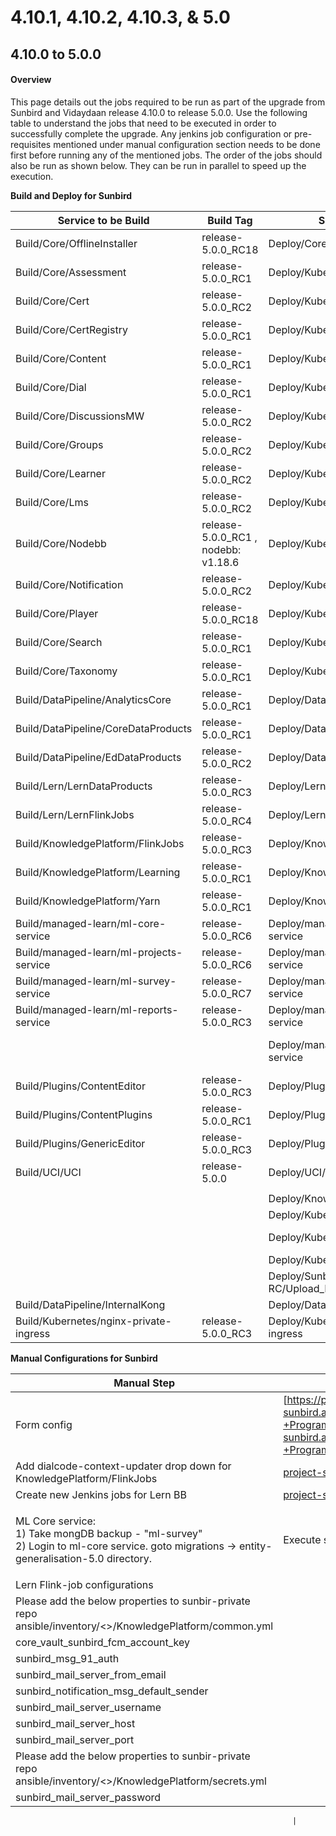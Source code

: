 # 4.10.1, 4.10.2, 4.10.3, & 5.0

## 4.10.0 to 5.0.0

#### Overview <a href="#user-content-overview" id="user-content-overview"></a>

This page details out the jobs required to be run as part of the upgrade from Sunbird and Vidaydaan release 4.10.0 to release 5.0.0. Use the following table to understand the jobs that need to be executed in order to successfully complete the upgrade. Any jenkins job configuration or pre-requisites mentioned under manual configuration section needs to be done first before running any of the mentioned jobs. The order of the jobs should also be run as shown below. They can be run in parallel to speed up the execution.

**Build and Deploy for Sunbird**

| Service to be Build                     | Build Tag                            | Service to Deploy                         | Deploy Tag                                                                | Comments                             |
| --------------------------------------- | ------------------------------------ | ----------------------------------------- | ------------------------------------------------------------------------- | ------------------------------------ |
| Build/Core/OfflineInstaller             | release-5.0.0\_RC18                  | Deploy/Core/OfflineInstaller              | release-5.0.0\_RC2                                                        |                                      |
| Build/Core/Assessment                   | release-5.0.0\_RC1                   | Deploy/Kubernetes/Assessment              | release-5.0.0\_RC2                                                        |                                      |
| Build/Core/Cert                         | release-5.0.0\_RC2                   | Deploy/Kubernetes/Cert                    | release-5.0.0\_RC2                                                        |                                      |
| Build/Core/CertRegistry                 | release-5.0.0\_RC1                   | Deploy/Kubernetes/CertRegistry            | release-5.0.0\_RC2                                                        |                                      |
| Build/Core/Content                      | release-5.0.0\_RC1                   | Deploy/Kubernetes/Content                 | release-5.0.0\_RC2                                                        |                                      |
| Build/Core/Dial                         | release-5.0.0\_RC1                   | Deploy/Kubernetes/Dial                    | release-5.0.0\_RC2                                                        |                                      |
| Build/Core/DiscussionsMW                | release-5.0.0\_RC2                   | Deploy/Kubernetes/DiscussionsMW           | release-5.0.0\_RC2                                                        |                                      |
| Build/Core/Groups                       | release-5.0.0\_RC2                   | Deploy/Kubernetes/Groups                  | release-5.0.0\_RC2                                                        |                                      |
| Build/Core/Learner                      | release-5.0.0\_RC2                   | Deploy/Kubernetes/Learner                 | release-5.0.0\_RC2                                                        |                                      |
| Build/Core/Lms                          | release-5.0.0\_RC2                   | Deploy/Kubernetes/Lms                     | release-5.0.0\_RC2                                                        |                                      |
| Build/Core/Nodebb                       | release-5.0.0\_RC1 , nodebb: v1.18.6 | Deploy/Kubernetes/Nodebb                  | release-5.0.0\_RC2                                                        |                                      |
| Build/Core/Notification                 | release-5.0.0\_RC2                   | Deploy/Kubernetes/Notification            | release-5.0.0\_RC2                                                        |                                      |
| Build/Core/Player                       | release-5.0.0\_RC18                  | Deploy/Kubernetes/Player                  | release-5.0.0\_RC2                                                        |                                      |
| Build/Core/Search                       | release-5.0.0\_RC1                   | Deploy/Kubernetes/Search                  | release-5.0.0\_RC2                                                        |                                      |
| Build/Core/Taxonomy                     | release-5.0.0\_RC1                   | Deploy/Kubernetes/Taxonomy                | release-5.0.0\_RC2                                                        |                                      |
| Build/DataPipeline/AnalyticsCore        | release-5.0.0\_RC1                   | Deploy/DataPipeline/AnalyticsCore         | release-5.0.0\_RC1                                                        |                                      |
| Build/DataPipeline/CoreDataProducts     | release-5.0.0\_RC1                   | Deploy/DataPipeline/CoreDataProducts      | release-5.0.0\_RC1                                                        |                                      |
| Build/DataPipeline/EdDataProducts       | release-5.0.0\_RC2                   | Deploy/DataPipeline/EdDataProducts        | release-5.0.0\_RC1                                                        |                                      |
| Build/Lern/LernDataProducts             | release-5.0.0\_RC3                   | Deploy/Lern/LernDataProducts              | release-5.0.0\_RC3                                                        | New Lern BB jobs                     |
| Build/Lern/LernFlinkJobs                | release-5.0.0\_RC4                   | Deploy/Lern/LernFlinkJobs                 | release-5.0.0\_RC4                                                        | New Lern BB jobs                     |
| Build/KnowledgePlatform/FlinkJobs       | release-5.0.0\_RC3                   | Deploy/KnowledgePlatform/FlinkJobs        | release-5.0.0\_RC2                                                        |                                      |
| Build/KnowledgePlatform/Learning        | release-5.0.0\_RC1                   | Deploy/KnowledgePlatform/Learning         | release-5.0.0\_RC2                                                        |                                      |
| Build/KnowledgePlatform/Yarn            | release-5.0.0\_RC1                   | Deploy/KnowledgePlatform/Yarn             | release-5.0.0\_RC2                                                        |                                      |
| Build/managed-learn/ml-core-service     | release-5.0.0\_RC6                   | Deploy/managed-learn/ml-core-service      | release-5.0.0\_RC2                                                        |                                      |
| Build/managed-learn/ml-projects-service | release-5.0.0\_RC6                   | Deploy/managed-learn/ml-projects-service  | release-5.0.0\_RC2                                                        |                                      |
| Build/managed-learn/ml-survey-service   | release-5.0.0\_RC7                   | Deploy/managed-learn/ml-survey-service    | release-5.0.0\_RC2                                                        |                                      |
| Build/managed-learn/ml-reports-service  | release-5.0.0\_RC3                   | Deploy/managed-learn/ml-reports-service   | release-5.0.0\_RC2                                                        |                                      |
|                                         |                                      | Deploy/managed-learn/ml-analytics-service | branch\_or\_tag: release-5.0.0,ml\_analytics\_version: release-5.0.0\_RC7 |                                      |
| Build/Plugins/ContentEditor             | release-5.0.0\_RC3                   | Deploy/Plugins/ContentEditor              | release-5.0.0\_RC2                                                        |                                      |
| Build/Plugins/ContentPlugins            | release-5.0.0\_RC1                   | Deploy/Plugins/ContentPlugins             | release-5.0.0\_RC2                                                        |                                      |
| Build/Plugins/GenericEditor             | release-5.0.0\_RC3                   | Deploy/Plugins/GenericEditor              | release-5.0.0\_RC2                                                        |                                      |
| Build/UCI/UCI                           | release-5.0.0                        | Deploy/UCI/UCI                            | release-5.0.0\_RC2                                                        |                                      |
|                                         |                                      |                                           |                                                                           |                                      |
|                                         |                                      | Deploy/KnowledgePlatform/KafkaSetup       | release-5.0.0\_RC2                                                        |                                      |
|                                         |                                      | Deploy/Kubernetes/Keycloak                | release-5.0.0\_RC2                                                        |                                      |
|                                         |                                      | Deploy/Kubernetes/DialUploadSchema        | release-5.0.0\_RC2                                                        | dial\_branch\_or\_tag: release-5.0.0 |
|                                         |                                      | Deploy/Kubernetes/PublicDIALSchema        | release-5.0.0\_RC2                                                        |                                      |
|                                         |                                      | Deploy/Sunbird-RC/Upload\_RC\_Schema      | release-5.0.0\_RC2                                                        |                                      |
| Build/DataPipeline/InternalKong         |                                      | Deploy/DataPipeline/InternalKong          |                                                        |                                      |
| Build/Kubernetes/nginx-private-ingress  | release-5.0.0\_RC3                   | Deploy/Kubernetes/nginx-private-ingress   | 

**Manual Configurations for Sunbird**

| Manual Step                                                                                                                                            | Instruction                                                                                                                                                                                                                  |
| ------------------------------------------------------------------------------------------------------------------------------------------------------ | ---------------------------------------------------------------------------------------------------------------------------------------------------------------------------------------------------------------------------- |
| Form config                                                                                                                                            | [https://project-sunbird.atlassian.net/wiki/spaces/MC/pages/3222962177/Form+config+-+Program+dashboard+4.10.3](https://project-sunbird.atlassian.net/wiki/spaces/MC/pages/3222962177/Form+config+-+Program+dashboard+4.10.3) |
| Add dialcode-context-updater drop down for KnowledgePlatform/FlinkJobs                                                                                 | [project-sunbird/sunbird-devops#3470](https://github.com/project-sunbird/sunbird-devops/pull/3470)                                                                                                                           |
| Create new Jenkins jobs for Lern BB                                                                                                                    | [project-sunbird/sunbird-devops#3529](https://github.com/project-sunbird/sunbird-devops/pull/3529)                                                                                                                           |
| <p>ML Core service:<br>1) Take mongDB backup - "ml-survey"<br>2) Login to ml-core service. goto migrations -> entity-generalisation-5.0 directory.</p> | Execute scripts as mentioned in the README file inside this directory.                                                                                                                                                       |
| Lern Flink-job configurations                                                                                                                          |                                                                                                                                                                                                                              |
| Please add the below properties to sunbir-private repo ansible/inventory/<>/KnowledgePlatform/common.yml                                               |                                                                                                                                                                                                                              |
| core\_vault\_sunbird\_fcm\_account\_key                                                                                                                |                                                                                                                                                                                                                              |
| sunbird\_msg\_91\_auth                                                                                                                                 |                                                                                                                                                                                                                              |
| sunbird\_mail\_server\_from\_email                                                                                                                     |                                                                                                                                                                                                                              |
| sunbird\_notification\_msg\_default\_sender                                                                                                            |                                                                                                                                                                                                                              |
| sunbird\_mail\_server\_username                                                                                                                        |                                                                                                                                                                                                                              |
| sunbird\_mail\_server\_host                                                                                                                            |                                                                                                                                                                                                                              |
| sunbird\_mail\_server\_port                                                                                                                            |                                                                                                                                                                                                                              |
| Please add the below properties to sunbir-private repo ansible/inventory/<>/KnowledgePlatform/secrets.yml                                              |                                                                                                                                                                                                                              |
| sunbird\_mail\_server\_password                                                                                                                        |                                                                                                                                                                                                                              |

```
                                                               |
```

